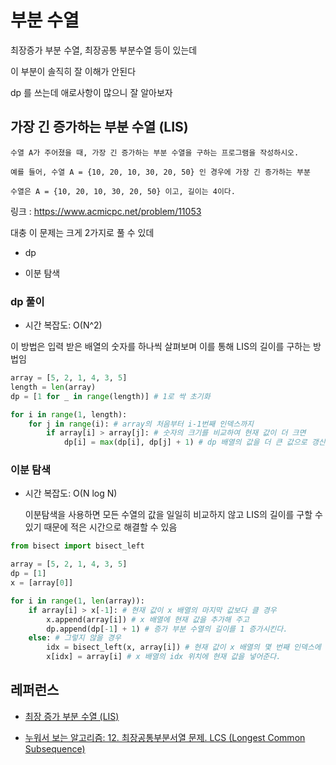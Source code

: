 # 부분 수열

최장증가 부분 수열, 최장공통 부분수열 등이 있는데

이 부분이 솔직히 잘 이해가 안된다

dp 를 쓰는데 애로사항이 많으니 잘 알아보자

## 가장 긴 증가하는 부분 수열 (LIS)

    수열 A가 주어졌을 때, 가장 긴 증가하는 부분 수열을 구하는 프로그램을 작성하시오.

    예를 들어, 수열 A = {10, 20, 10, 30, 20, 50} 인 경우에 가장 긴 증가하는 부분

    수열은 A = {10, 20, 10, 30, 20, 50} 이고, 길이는 4이다.

링크 : https://www.acmicpc.net/problem/11053

대충 이 문제는 크게 2가지로 풀 수 있데

- dp

- 이분 탐색

### dp 풀이

- 시간 복잡도: O(N^2)

이 방법은 입력 받은 배열의 숫자를 하나씩 살펴보며 이를 통해 LIS의 길이를 구하는 방법임

```py
array = [5, 2, 1, 4, 3, 5]
length = len(array)
dp = [1 for _ in range(length)] # 1로 싹 초기화

for i in range(1, length):
    for j in range(i): # array의 처음부터 i-1번째 인덱스까지
        if array[i] > array[j]: # 숫자의 크기를 비교하여 현재 값이 더 크면
            dp[i] = max(dp[i], dp[j] + 1) # dp 배열의 값을 더 큰 값으로 갱신
```

### 이분 탐색

- 시간 복잡도: O(N log N)

  이분탐색을 사용하면 모든 수열의 값을 일일히 비교하지 않고 LIS의 길이를 구할 수 있기 때문에 적은 시간으로 해결할 수 있음

```py
from bisect import bisect_left

array = [5, 2, 1, 4, 3, 5]
dp = [1]
x = [array[0]]

for i in range(1, len(array)):
    if array[i] > x[-1]: # 현재 값이 x 배열의 마지막 값보다 클 경우
        x.append(array[i]) # x 배열에 현재 값을 추가해 주고
        dp.append(dp[-1] + 1) # 증가 부분 수열의 길이를 1 증가시킨다.
    else: # 그렇지 않을 경우
        idx = bisect_left(x, array[i]) # 현재 값이 x 배열의 몇 번째 인덱스에 들어갈 수 있는지를 찾아서
        x[idx] = array[i] # x 배열의 idx 위치에 현재 값을 넣어준다.
```

## 레퍼런스

- [최장 증가 부분 수열 (LIS)](https://one10004.tistory.com/217?category=891447)

- [누워서 보는 알고리즘: 12. 최장공통부분서열 문제. LCS (Longest Common Subsequence)](https://www.youtube.com/watch?v=z8KVLz9BFIo&t=1040s)
